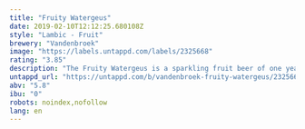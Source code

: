 ```yaml
---
title: "Fruity Watergeus"
date: 2019-02-10T12:12:25.680108Z
style: "Lambic - Fruit"
brewery: "Vandenbroek"
image: "https://labels.untappd.com/labels/2325668"
rating: "3.85"
description: "The Fruity Watergeus is a sparkling fruit beer of one year old lambic, which is ripened for another year with cherry and blackberries. With to this maceration, combined with a slow second fermentation, beautiful and soft fruit flavors are released. After a third fermentation and bottling, the unique flavor of Fruity Watergeus might remind of the taste of wine."
untappd_url: "https://untappd.com/b/vandenbroek-fruity-watergeus/2325668"
abv: "5.8"
ibu: "0"
robots: noindex,nofollow
lang: en
---
```

